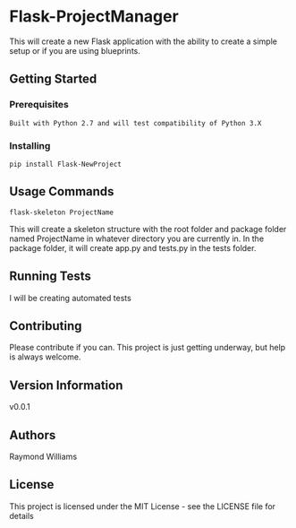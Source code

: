 # Flask-ProjectManager

This will create a new Flask application with the ability to create a simple setup or if you are using blueprints.

## Getting Started

### Prerequisites

```
Built with Python 2.7 and will test compatibility of Python 3.X
```

### Installing

```
pip install Flask-NewProject
```

## Usage Commands
```
flask-skeleton ProjectName
```
This will create a skeleton structure with the root folder and package folder named ProjectName in whatever directory you are currently in.
In the package folder, it will create app.py and tests.py in the tests folder.

## Running Tests

I will be creating automated tests

## Contributing

Please contribute if you can. This project is just getting underway, but help is always welcome.

## Version Information

v0.0.1

## Authors

Raymond Williams

## License

This project is licensed under the MIT License - see the LICENSE file for details


